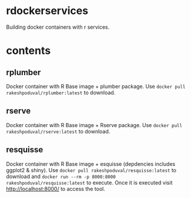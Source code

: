 # rdockerservices
Building docker containers with r services.

# contents 

## rplumber

Docker container with R Base image + plumber package. Use `docker pull rakeshpoduval/rplumber:latest` to download.

## rserve

Docker container with R Base image + Rserve package. Use `docker pull rakeshpoduval/rserve:latest` to download.

## resquisse

Docker container with R Base image + esquisse (depdencies includes ggplot2 & shiny). Use `docker pull rakeshpoduval/resquisse:latest` to download and `docker run --rm -p 8000:8000 rakeshpoduval/resquisse:latest` to execute. Once it is executed visit <http://localhost:8000/> to access the tool. 
